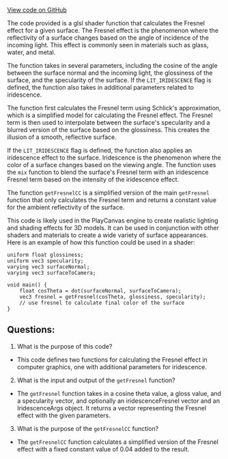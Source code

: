 [View code on GitHub](https://github.com/playcanvas/engine/src/scene/shader-lib/chunks/lit/frag/fresnelSchlick.js)

The code provided is a glsl shader function that calculates the Fresnel effect for a given surface. The Fresnel effect is the phenomenon where the reflectivity of a surface changes based on the angle of incidence of the incoming light. This effect is commonly seen in materials such as glass, water, and metal.

The function takes in several parameters, including the cosine of the angle between the surface normal and the incoming light, the glossiness of the surface, and the specularity of the surface. If the `LIT_IRIDESCENCE` flag is defined, the function also takes in additional parameters related to iridescence.

The function first calculates the Fresnel term using Schlick's approximation, which is a simplified model for calculating the Fresnel effect. The Fresnel term is then used to interpolate between the surface's specularity and a blurred version of the surface based on the glossiness. This creates the illusion of a smooth, reflective surface.

If the `LIT_IRIDESCENCE` flag is defined, the function also applies an iridescence effect to the surface. Iridescence is the phenomenon where the color of a surface changes based on the viewing angle. The function uses the `mix` function to blend the surface's Fresnel term with an iridescence Fresnel term based on the intensity of the iridescence effect.

The function `getFresnelCC` is a simplified version of the main `getFresnel` function that only calculates the Fresnel term and returns a constant value for the ambient reflectivity of the surface.

This code is likely used in the PlayCanvas engine to create realistic lighting and shading effects for 3D models. It can be used in conjunction with other shaders and materials to create a wide variety of surface appearances. Here is an example of how this function could be used in a shader:

```
uniform float glossiness;
uniform vec3 specularity;
varying vec3 surfaceNormal;
varying vec3 surfaceToCamera;

void main() {
    float cosTheta = dot(surfaceNormal, surfaceToCamera);
    vec3 fresnel = getFresnel(cosTheta, glossiness, specularity);
    // use fresnel to calculate final color of the surface
}
```
## Questions: 
 1. What is the purpose of this code?
- This code defines two functions for calculating the Fresnel effect in computer graphics, one with additional parameters for iridescence.

2. What is the input and output of the `getFresnel` function?
- The `getFresnel` function takes in a cosine theta value, a gloss value, and a specularity vector, and optionally an iridescenceFresnel vector and an IridescenceArgs object. It returns a vector representing the Fresnel effect with the given parameters.

3. What is the purpose of the `getFresnelCC` function?
- The `getFresnelCC` function calculates a simplified version of the Fresnel effect with a fixed constant value of 0.04 added to the result.